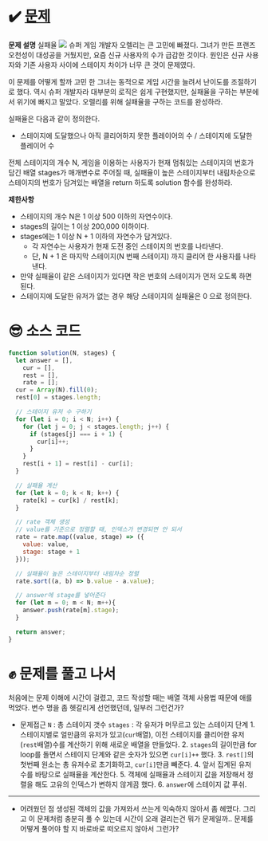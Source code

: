 # ✔️ [문제](https://programmers.co.kr/learn/courses/30/lessons/42889)
**문제 설명**
실패율
![](https://images.velog.io/images/rany/post/dcc9de3a-dfef-4cad-844a-2efd8c08cd20/48ddf1cc-c4ea-499d-b431-9727ee799191.png)
슈퍼 게임 개발자 오렐리는 큰 고민에 빠졌다. 그녀가 만든 프랜즈 오천성이 대성공을 거뒀지만, 요즘 신규 사용자의 수가 급감한 것이다. 원인은 신규 사용자와 기존 사용자 사이에 스테이지 차이가 너무 큰 것이 문제였다.

이 문제를 어떻게 할까 고민 한 그녀는 동적으로 게임 시간을 늘려서 난이도를 조절하기로 했다. 역시 슈퍼 개발자라 대부분의 로직은 쉽게 구현했지만, 실패율을 구하는 부분에서 위기에 빠지고 말았다. 오렐리를 위해 실패율을 구하는 코드를 완성하라.

실패율은 다음과 같이 정의한다.
- 스테이지에 도달했으나 아직 클리어하지 못한 플레이어의 수 / 스테이지에 도달한 플레이어 수

전체 스테이지의 개수 N, 게임을 이용하는 사용자가 현재 멈춰있는 스테이지의 번호가 담긴 배열 stages가 매개변수로 주어질 때, 실패율이 높은 스테이지부터 내림차순으로 스테이지의 번호가 담겨있는 배열을 return 하도록 solution 함수를 완성하라.

**제한사항**
- 스테이지의 개수 N은 1 이상 500 이하의 자연수이다.
- stages의 길이는 1 이상 200,000 이하이다.
- stages에는 1 이상 N + 1 이하의 자연수가 담겨있다.
	- 각 자연수는 사용자가 현재 도전 중인 스테이지의 번호를 나타낸다.
	- 단, N + 1 은 마지막 스테이지(N 번째 스테이지) 까지 클리어 한 사용자를 나타낸다.
- 만약 실패율이 같은 스테이지가 있다면 작은 번호의 스테이지가 먼저 오도록 하면 된다.
- 스테이지에 도달한 유저가 없는 경우 해당 스테이지의 실패율은 0 으로 정의한다.

# 😎 소스 코드
```javascript
function solution(N, stages) {
  let answer = [],
    cur = [],
    rest = [],
    rate = [];
  cur = Array(N).fill(0);
  rest[0] = stages.length;

  // 스테이지 유저 수 구하기
  for (let i = 0; i < N; i++) {
    for (let j = 0; j < stages.length; j++) {
      if (stages[j] === i + 1) {
        cur[i]++;
      }
    }
    rest[i + 1] = rest[i] - cur[i];
  }

  // 실패율 계산
  for (let k = 0; k < N; k++) {
    rate[k] = cur[k] / rest[k];
  }

  // rate 객체 생성
  // value를 기준으로 정렬할 때, 인덱스가 변경되면 안 되서
  rate = rate.map((value, stage) => ({
    value: value,
    stage: stage + 1
  }));

  // 실패율이 높은 스테이지부터 내림차순 정렬
  rate.sort((a, b) => b.value - a.value);

  // answer에 stage를 넣어준다
  for (let m = 0; m < N; m++){
    answer.push(rate[m].stage);
  }

  return answer;
}
```

# ✊ 문제를 풀고 나서
처음에는 문제 이해에 시간이 걸렸고, 코드 작성할 때는 배열 객체 사용법 때문에 애를 먹었다. 변수 명을 좀 헷갈리게 선언했던데, 일부러 그런건가?
- 문제접근
	 ``N`` : 총 스테이지 갯수
      ``stages`` : 각 유저가 머무르고 있는 스테이지 단계 
       1. 스테이지별로 얼만큼의 유저가 있고(``cur``배열), 이전 스테이지를 클리어한 유저(``rest``배열)수를 계산하기 위해 새로운 배열을 만들었다.
       2. ``stages``의 길이만큼 for loop를 돌면서 스테이지 단계와 같은 숫자가 있으면 ``cur[i]++`` 했다. 
       3. ``rest[]``의 첫번째 원소는 총 유저수로 초기화하고, ``cur[i]``만큼 빼준다.
       4. 앞서 집계된 유저 수를 바탕으로 실패율을 계산한다.
       5. 객체에 실패율과 스테이지 값을 저장해서 정렬을 해도 고유의 인덱스가 변하지 않게끔 했다.
      6. ``answer``에 스테이지 값 푸쉬.
---
- 어려웠던 점
생성된 객체의 값을 가져와서 쓰는게 익숙하지 않아서 좀 헤맸다. 그리고 이 문제처럼 충분히 풀 수 있는데 시간이 오래 걸리는건 뭐가 문제일까.. 문제를 어떻게 풀어야 할 지 바로바로 떠오르지 않아서 그런가?
